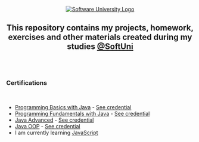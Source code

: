   <p align="center">
        <a href="https://softuni.bg/curriculum" target="_blank">
        <img src="https://softuni.bg/content/images/svg-logos/software-university-logo.svg?sanitize=true" alt="Software University Logo">
    </a>
</p>

<h2 align="center">This repository contains my projects, homework, exercises and other materials created during my studies <a href="https://softuni.bg/curriculum" target="_blank">@SoftUni</a></h2>
    <br/>
    <br/>
    <h3 >Certifications</h3>
    <br/>
        <ul>
            <li><a href="https://github.com/beinsaduno/SoftUni-Software-Engineering/tree/main/Java/M01JavaProgrammingBasics" target="_blank">Programming Basics with Java</a> - <a href="https://softuni.bg/certificates/details/91471/9d2877c7" target="_blank">See credential</a></li>
            <li><a href="https://github.com/beinsaduno/SoftUni-Software-Engineering/tree/main/Java/M02JavaFundamentals" target="_blank">Programming Fundamentals with Java</a> - <a href="https://softuni.bg/certificates/details/103283/66ce3762" target="_blank">See credential</a></li>
            <li><a href="https://github.com/beinsaduno/SoftUni-Software-Engineering/tree/main/Java/M03JavaAdvanced" target="_blank">Java Advanced</a> - <a href="https://softuni.bg/certificates/details/108488/cb2a5bef" target="_blank">See credential</a></li>
            <li><a href="https://github.com/beinsaduno/SoftUni-Software-Engineering/tree/main/Java/M04JavaOOP" target="_blank">Java OOP</a> - <a href="https://softuni.bg/certificates/details/110654/2770fb56" target="_blank">See credential</a></li>
            <li>I am currently learning <a href="https://github.com/beinsaduno/SoftUni-Software-Engineering/tree/main/JavaScript/M02_JavaScriptAdvanced" target="_blank">JavaScript</a></li> 
        </ul>
